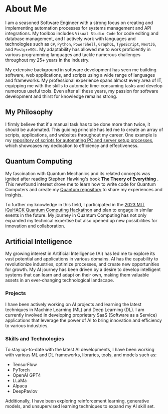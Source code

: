 # About Me

I am a seasoned Software Engineer with a strong focus on creating and implementing automation processes for systems management and API integrations. My toolbox includes `Visual Studio Code` for code editing and database management, and I actively work with languages and technologies such as `C#`, `Python`, `PowerShell`, `GraphQL`, `TypeScript`, `NextJS`, and `PostgreSQL`. My adaptability has allowed me to work proficiently in various programming languages and tackle numerous challenges throughout my 25+ years in the industry.

My extensive background in software development has seen me building software, web applications, and scripts using a wide range of languages and frameworks. My professional experience spans almost every area of IT, equipping me with the skills to automate time-consuming tasks and develop numerous useful tools. Even after all these years, my passion for software development and thirst for knowledge remains strong.
## My Philosophy

I firmly believe that if a manual task has to be done more than twice, it should be automated. This guiding principle has led me to create an array of scripts, applications, and websites throughout my career. One example is my [repository of scripts for automating PC and server setup processes](https://github.com/Josh-XT/Setup), which showcases my dedication to efficiency and effectiveness.
## Quantum Computing

My fascination with Quantum Mechanics and its related concepts was ignited after reading Stephen Hawking's book **The Theory of Everything** . This newfound interest drove me to learn how to write code for Quantum Computers and create my [Quantum repository](https://github.com/Josh-XT/Quantum) to share my experiences and insights.

To further my knowledge in this field, I participated in the [2023 MIT iQuHACK Quantum Computing Hackathon](https://www.iquise.mit.edu/iQuHACK/2023-01-27) and plan to engage in similar events in the future. My journey in Quantum Computing has not only expanded my technical expertise but also opened up new possibilities for innovation and collaboration.
## Artificial Intelligence

My growing interest in Artificial Intelligence (AI) has led me to explore its vast potential and applications in various domains. AI has the capability to revolutionize industries, optimize processes, and create new opportunities for growth. My AI journey has been driven by a desire to develop intelligent systems that can learn and adapt on their own, making them valuable assets in an ever-changing technological landscape.

### Projects

I have been actively working on AI projects and learning the latest techniques in Machine Learning (ML) and Deep Learning (DL). I am currently involved in developing proprietary SaaS (Software as a Service) applications that leverage the power of AI to bring innovation and efficiency to various industries.

### Skills and Technologies

To stay up-to-date with the latest AI developments, I have been working with various ML and DL frameworks, libraries, tools, and models such as:
- TensorFlow
- PyTorch
- OpenAI GPT4
- LLaMa
- Alpaca
- DeepPavlov

Additionally, I have been exploring reinforcement learning, generative models, and unsupervised learning techniques to expand my AI skill set.
